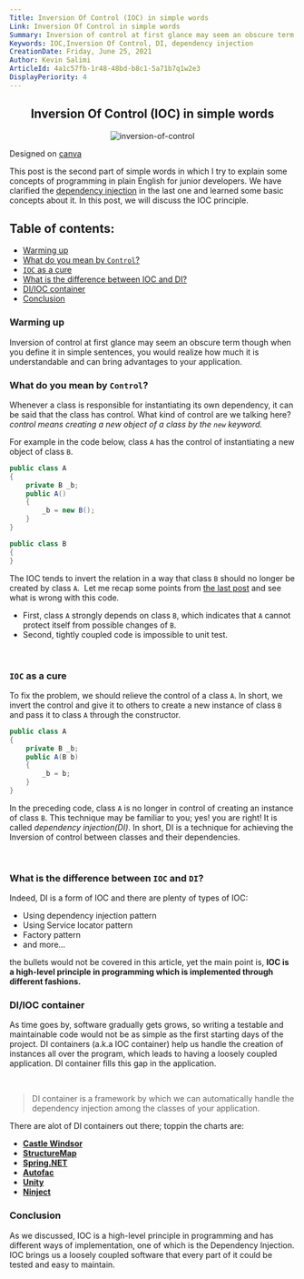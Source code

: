 ```yaml
---
Title: Inversion Of Control (IOC) in simple words
Link: Inversion Of Control in simple words
Summary: Inversion of control at first glance may seem an obscure term though when you define it in simple sentences, you would realize how much it is understandable and can bring advantages to your application. In this post, I tried explaining it as simple as and as understandable as possible for junior developers.
Keywords: IOC,Inversion Of Control, DI, dependency injection
CreationDate: Friday, June 25, 2021
Author: Kevin Salimi
ArticleId: 4a1c57fb-1r48-48bd-b8c1-5a71b7q1w2e3
DisplayPeriority: 4
---
```


<div align="center">

## Inversion Of Control (IOC) in simple words

</div>

<div align="center">

  ![inversion-of-control](/data/Images/inversionOfControl1.png)
  <div class="post-date" style="text-align: left;">
    <span>Designed on</span>
    <a href="https://www.canva.com/"> canva</a>
 </div>
</div>

This post is the second part of simple words in which I try to explain some concepts of programming in plain English for junior developers. We have clarified the [dependency injection](https://silentexception.com/article/Dependency-injection-in-simple-words) in the last one and learned some basic concepts about it. In this post, we will discuss the IOC principle.

## Table of contents:

* [Warming up](#warming-up)
* [What do you mean by `Control`?](#what-do-you-mean-by-control)
* [`IOC` as a cure](#ioc-as-a-cure)
* [What is the difference between IOC and DI?](#what-is-the-difference-between-ioc-and-di)
* [DI/IOC container](#diioc-container)
* [Conclusion](#conclusion)


### Warming up
Inversion of control at first glance may seem an obscure term though when you define it in simple sentences, you would realize how much it is understandable and can bring advantages to your application. 

### What do you mean by `Control`?
Whenever a class is responsible for instantiating its own dependency, it can be said that the class has control. What kind of control are we talking here? *control means creating a new object of a class by the `new` keyword.*

For example in the code below, class `A` has the control of instantiating a new object of class `B`.
```csharp
public class A
{
	private B _b;
	public A()
	{
		_b = new B();
	}
}

public class B
{
}
```

The IOC tends to invert the relation in a way that class `B` should no longer be created by class `A`.  Let me recap some points from [the last post](https://silentexception.com/article/Dependency-injection-in-simple-words) and see what is wrong with this code.

* First, class `A` strongly depends on class `B`, which indicates that `A` cannot protect itself from possible changes of `B`. 
* Second, tightly coupled code is impossible to unit test. 

 
### `IOC` as a cure
To fix the problem, we should relieve the control of a class `A`. In short, we invert the control and give it to others to create a new instance of class `B` and pass it to class `A` through the constructor. 
```csharp
public class A
{
	private B _b;
	public A(B b)
	{
		_b = b;
	}
}

```
In the preceding code, class `A` is no longer in control of creating an instance of class `B`. This technique may be familiar to you; yes! you are right! It is called *dependency injection(DI)*. In short, DI is a technique for achieving the Inversion of control between classes and their dependencies.

 
### What is the difference between `IOC` and `DI`?
Indeed, DI is a form of IOC and there are plenty of types of IOC:

* Using dependency injection pattern
* Using Service locator pattern
* Factory pattern
* and more...

the bullets would not be covered in this article, yet the main point is, **IOC is a high-level principle in programming which is implemented through different fashions.**

### DI/IOC container
As time goes by, software gradually gets grows, so writing a testable and maintainable code would not be as simple as the first starting days of the project. DI containers (a.k.a IOC container) help us handle the creation of instances all over the program, which leads to having a loosely coupled application. DI container fills this gap in the application.

 
>DI container is a framework by which we can automatically handle the dependency injection among the classes of your application.

There are alot of DI containers out there; toppin the charts are:
* [**Castle Windsor**](http://www.castleproject.org/projects/windsor/)
* [**StructureMap**](http://structuremap.github.io/)
* [**Spring.NET**](http://www.springframework.net/)
* [**Autofac**](https://autofac.org/)
* [**Unity**](http://codeplex.com/unity)
* [**Ninject**](http://ninject.org/)

### Conclusion
As we discussed, IOC is a high-level principle in programming and has different ways of implementation, one of which is the Dependency Injection. IOC brings us a loosely coupled software that every part of it could be tested and easy to maintain.
